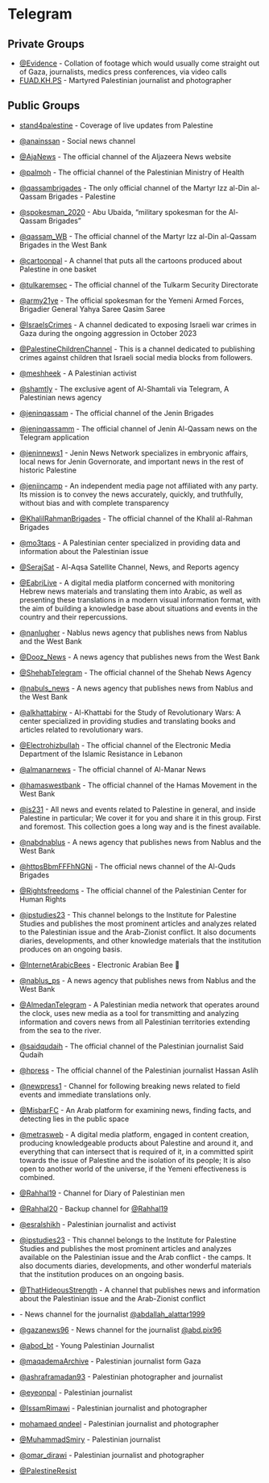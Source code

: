 # Telegram

## Private Groups

- [@Evidence](https://t.me/+DMb65FBVZ5s1MDdk) - Collation of footage which would usually come straight out of Gaza, journalists, medics press conferences, via video calls
- [FUAD.KH.PS](https://t.me/joinchat/TlxsLjPn3kWUflDU) - Martyred Palestinian journalist and photographer 

## Public Groups

- [stand4palestine](https://t.me/stand4palestine) - Coverage of live updates from Palestine
- [@anainssan](https://t.me/anainssan) - Social news channel
- [@AjaNews](https://t.me/AjaNews) - The official channel of the Aljazeera News website
- [@palmoh](https://t.me/palmoh) - The official channel of the Palestinian Ministry of Health
- [@qassambrigades](https://t.me/qassambrigades) - The only official channel of the Martyr Izz al-Din al-Qassam Brigades - Palestine
- [@spokesman_2020](https://t.me/spokesman_2020) - Abu Ubaida, “military spokesman for the Al-Qassam Brigades”
- [@qassam_WB](https://t.me/qassam_WB) - The official channel of the Martyr Izz al-Din al-Qassam Brigades in the West Bank
- [@cartoonpal](https://t.me/cartoonpal) - A channel that puts all the cartoons produced about Palestine in one basket
- [@tulkaremsec](https://t.me/tulkaremsec) - The official channel of the Tulkarm Security Directorate
- [@army21ye](https://t.me/army21ye) - The official spokesman for the Yemeni Armed Forces, Brigadier General Yahya Saree Qasim Saree
- [@IsraelsCrimes](https://t.me/IsraelsCrimes) - A channel dedicated to exposing Israeli war crimes in Gaza during the ongoing aggression in October 2023
- [@PalestineChildrenChannel](https://t.me/PalestineChildrenChannel) - This is a channel dedicated to publishing crimes against children that Israeli social media blocks from followers.
- [@meshheek](https://t.me/meshheek) - A Palestinian activist
- [@shamtly](https://t.me/shamtly) - The exclusive agent of Al-Shamtali via Telegram, A Palestinian news agency
- [@jeninqassam](https://t.me/jeninqassam) - The official channel of the Jenin Brigades
- [@jeninqassamm](https://t.me/jeninqassamm) - The official channel of Jenin Al-Qassam news on the Telegram application
- [@jeninnews1](https://t.me/jeninnews1) - Jenin News Network specializes in embryonic affairs, local news for Jenin Governorate, and important news in the rest of historic Palestine
- [@jeniincamp](https://t.me/jeniincamp) - An independent media page not affiliated with any party. Its mission is to convey the news accurately, quickly, and truthfully, without bias and with complete transparency
- [@KhalilRahmanBrigades](https://t.me/KhalilRahmanBrigades) - The official channel of the Khalil al-Rahman Brigades
- [@mo3taps](https://t.me/mo3taps) - A Palestinian center specialized in providing data and information about the Palestinian issue
- [@SerajSat](https://t.me/SerajSat) - Al-Aqsa Satellite Channel, News, and Reports agency
- [@EabriLive](https://t.me/EabriLive) - A digital media platform concerned with monitoring Hebrew news materials and translating them into Arabic, as well as presenting these translations in a modern visual information format, with the aim of building a knowledge base about situations and events in the country and their repercussions.
- [@nanlugher](https://t.me/nanlugher) - Nablus news agency that publishes news from Nablus and the West Bank
- [@Dooz_News](https://t.me/Dooz_News) - A news agency that publishes news from the West Bank
- [@ShehabTelegram](https://t.me/ShehabTelegram) - The official channel of the Shehab News Agency
- [@nabuls_news](https://t.me/nabuls_news) - A news agency that publishes news from Nablus and the West Bank
- [@alkhattabirw](https://t.me/alkhattabirw) - Al-Khattabi for the Study of Revolutionary Wars: A center specialized in providing studies and translating books and articles related to revolutionary wars.
- [@Electrohizbullah](https://t.me/Electrohizbullah) - The official channel of the Electronic Media Department of the Islamic Resistance in Lebanon
- [@almanarnews](https://t.me/almanarnews) - The official channel of Al-Manar News
- [@hamaswestbank](https://t.me/hamaswestbank) - The official channel of the Hamas Movement in the West Bank
- [@is231](https://t.me/is231) - All news and events related to Palestine in general, and inside Palestine in particular; We cover it for you and share it in this group. First and foremost. This collection goes a long way and is the finest available.
- [@nabdnablus](https://t.me/nabdnablus) - A news agency that publishes news from Nablus and the West Bank
- [@httpsBbmFFFhNGNi](https://t.me/httpsBbmFFFhNGNi) - The official news channel of the Al-Quds Brigades
- [@Rightsfreedoms](https://t.me/Rightsfreedoms) - The official channel of the Palestinian Center for Human Rights
- [@ipstudies23](https://t.me/ipstudies23) - This channel belongs to the Institute for Palestine Studies and publishes the most prominent articles and analyzes related to the Palestinian issue and the Arab-Zionist conflict. It also documents diaries, developments, and other knowledge materials that the institution produces on an ongoing basis.
- [@InternetArabicBees](https://t.me/+r2FpThCgeQ9hMjE8) - Electronic Arabian Bee 🐝
- [@nablus_ps](https://t.me/nablus_ps) - A news agency that publishes news from Nablus and the West Bank
- [@AlmedanTelegram](https://t.me/AlmedanTelegram) - A Palestinian media network that operates around the clock, uses new media as a tool for transmitting and analyzing information and covers news from all Palestinian territories extending from the sea to the river.
- [@saidqudaih](https://t.me/saidqudaih) - The official channel of the Palestinian journalist Said Qudaih
- [@hpress](https://t.me/hpress) - The official channel of the Palestinian journalist Hassan Aslih
- [@newpress1](https://t.me/newpress1) - Channel for following breaking news related to field events and immediate translations only.
- [@MisbarFC](https://t.me/MisbarFC) - An Arab platform for examining news, finding facts, and detecting lies in the public space
- [@metrasweb](https://t.me/metrasweb) - A digital media platform, engaged in content creation, producing knowledgeable products about Palestine and around it, and everything that can intersect that is required of it, in a committed spirit towards the issue of Palestine and the isolation of its people; It is also open to another world of the universe, if the Yemeni effectiveness is combined.
- [@Rahhal19](https://t.me/Rahhal19) - Channel for Diary of Palestinian men
- [@Rahhal20](https://t.me/Rahhal20) - Backup channel for [@Rahhal19](https://t.me/Rahhal19)
- [@esralshikh](https://t.me/esralshikh) - Palestinian journalist and activist
- [@ipstudies23](https://t.me/ipstudies23) - This channel belongs to the Institute for Palestine Studies and publishes the most prominent articles and analyzes available on the Palestinian issue and the Arab conflict - the camps. It also documents diaries, developments, and other wonderful materials that the institution produces on an ongoing basis.
- [@ThatHideousStrength](https://t.me/ThatHideousStrength) - A channel that publishes news and information about the Palestinian issue and the Arab-Zionist conflict
- [](https://t.me/abdallah_alattar1999) - News channel for the journalist [@abdallah_alattar1999](https://www.instagram.com/abdallah_alattar1999)
- [@gazanews96](https://t.me/gazanews96) - News channel for the journalist [@abd.pix96](https://www.instagram.com/abd.pix96)
- [@abod_bt](https://twitter.com/abod_bt) - Young Palestinian Journalist 
- [@maqademaArchive](https://t.me/maqademaArchive) - Palestinian journalist form Gaza
- [@ashraframadan93](https://t.me/ashraframadan93) - Palestinian photographer and journalist 
- [@eyeonpal](https://t.me/eyeonpal) - Palestinian journalist 
- [@IssamRimawi](https://t.me/IssamRimawi) - Palestinian journalist and photographer 
- [mohamaed qndeel](https://t.me/Qandeel05603250031) - Palestinian journalist and photographer 
- [@MuhammadSmiry](https://t.me/MuhammadSmiry) - Palestinian journalist 
- [@omar_dirawi](https://t.me/omar_dirawi) - Palestinian journalist and photographer 

- [@PalestineResist](https://t.me/PalestineResist)
